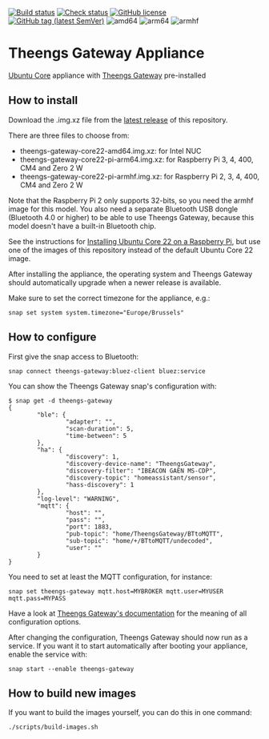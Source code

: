 [![Build status](https://github.com/theengs/gateway-appliance/workflows/Build/badge.svg)](https://github.com/theengs/gateway-appliance/actions)
[![Check status](https://github.com/theengs/gateway-appliance/workflows/Checks/badge.svg)](https://github.com/theengs/gateway-appliance/actions)
[![GitHub license](https://img.shields.io/github/license/theengs/gateway-appliance.svg)](https://github.com/theengs/gateway-appliance/blob/development/LICENSE)
[![GitHub tag (latest SemVer)](https://img.shields.io/github/v/tag/theengs/gateway-appliance?label=Theengs%20Gateway)](https://github.com/theengs/gateway-appliance/releases)
![amd64](https://img.shields.io/badge/amd64-yes-green.svg)
![arm64](https://img.shields.io/badge/pi_arm64-yes-green.svg)
![armhf](https://img.shields.io/badge/pi_armhf-yes-green.svg)

# Theengs Gateway Appliance
[Ubuntu Core](https://ubuntu.com/core) appliance with [Theengs Gateway](https://github.com/theengs/gateway) pre-installed 

## How to install
Download the .img.xz file from the [latest release](https://github.com/theengs/gateway-appliance/releases) of this repository.

There are three files to choose from:

* theengs-gateway-core22-amd64.img.xz: for Intel NUC
* theengs-gateway-core22-pi-arm64.img.xz: for Raspberry Pi 3, 4, 400, CM4 and Zero 2 W
* theengs-gateway-core22-pi-armhf.img.xz: for Raspberry Pi 2, 3, 4, 400, CM4 and Zero 2 W

Note that the Raspberry Pi 2 only supports 32-bits, so you need the armhf image for this model. You also need a separate Bluetooth USB dongle (Bluetooth 4.0 or higher) to be able to use Theengs Gateway, because this model doesn't have a built-in Bluetooth chip.

See the instructions for [Installing Ubuntu Core 22 on a Raspberry Pi](https://ubuntu.com/core/docs/install-raspberry-pi), but use one of the images of this repository instead of the default Ubuntu Core 22 image.

After installing the appliance, the operating system and Theengs Gateway should automatically upgrade when a newer release is available.

Make sure to set the correct timezone for the appliance, e.g.:

```shell
snap set system system.timezone="Europe/Brussels"
```

## How to configure

First give the snap access to Bluetooth:

```shell
snap connect theengs-gateway:bluez-client bluez:service
```

You can show the Theengs Gateway snap's configuration with:

```shell
$ snap get -d theengs-gateway
{
        "ble": {
                "adapter": "",
                "scan-duration": 5,
                "time-between": 5
        },
        "ha": {
                "discovery": 1,
                "discovery-device-name": "TheengsGateway",
                "discovery-filter": "IBEACON GAEN MS-CDP",
                "discovery-topic": "homeassistant/sensor",
                "hass-discovery": 1
        },
        "log-level": "WARNING",
        "mqtt": {
                "host": "",
                "pass": "",
                "port": 1883,
                "pub-topic": "home/TheengsGateway/BTtoMQTT",
                "sub-topic": "home/+/BTtoMQTT/undecoded",
                "user": ""
        }
}
```

You need to set at least the MQTT configuration, for instance:

```shell
snap set theengs-gateway mqtt.host=MYBROKER mqtt.user=MYUSER mqtt.pass=MYPASS
```

Have a look at [Theengs Gateway's documentation](https://gateway.theengs.io/use/use.html#details-options) for the meaning of all configuration options.

After changing the configuration, Theengs Gateway should now run as a service. If you want it to start automatically after booting your appliance, enable the service with:

```shell
snap start --enable theengs-gateway
```

## How to build new images
If you want to build the images yourself, you can do this in one command:

```
./scripts/build-images.sh
```
